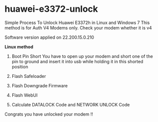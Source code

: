 # huawei-e3372-unlock

Simple Process To Unlock Huawei E3372h in Linux and Windows 7
This method is for Auth V4 Modems only.  Check your modem whether it is v4

Software version applied on 22.200.15.0.210 

**Linux method**
1. Boot Pin Short
    You have to open up your modem and short one of the pin to ground and insert it into usb while holding it in this shorted position  
2. Flash Safeloader  

3. Flash Downgrade Firmware

4. Flash WebUI

6. Calculate DATALOCK Code and NETWORK UNLOCK Code

Congrats you have unlocked your modem !!
